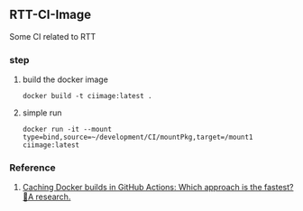 ## RTT-CI-Image

Some CI related to RTT

### step

1. build the docker image

	`docker build -t ciimage:latest .`

2. simple run

	`docker run -it --mount type=bind,source=~/development/CI/mountPkg,target=/mount1 ciimage:latest`


### Reference

1. [Caching Docker builds in GitHub Actions: Which approach is the fastest?🤔A research.](https://dev.to/dtinth/caching-docker-builds-in-github-actions-which-approach-is-the-fastest-a-research-18ei)